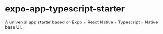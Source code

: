 # expo-app-typescript-starter
A universal app starter based on Expo + React Native + Typescript + Native base UI.
